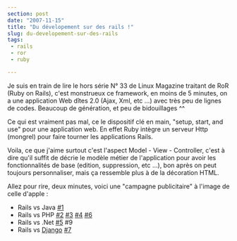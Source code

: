 ```yaml
---
section: post
date: "2007-11-15"
title: "Du dévelopement sur des rails !"
slug: du-developement-sur-des-rails
tags:
 - rails
 - ror
 - ruby

---
```



Je suis en train de lire le hors série N° 33 de Linux Magazine traitant de RoR (Ruby on Rails), c'est monstrueux ce framework, en moins de 5 minutes, on a une application Web dîtes 2.0 (Ajax, Xml, etc ...) avec très peu de lignes de codes. Beaucoup de génération, et peu de bidouillages ^^

Ce qui est vraiment pas mal, ce le dispositif clé en main, "setup, start, and use" pour une application web. En effet Ruby intègre un serveur Http (mongrel) pour faire tourner les applications Rails.

Voila, ce que j'aime surtout c'est l'aspect Model - View - Controller, c'est à dire qu'il suffit de décrie le modèle métier de l'application pour avoir les fonctionnalités de base (edition, suppression, etc ...), bon après on peut toujours personnaliser, mais ça ressemble plus à de la décoration HTML.

Allez pour rire, deux minutes, voici une "campagne publicitaire" à l'image de celle d'apple :

  * Rails vs Java [#1](http://www.youtube.com/watch?v=PQbuyKUaKFo)
  * Rails vs PHP [#2](http://www.youtube.com/watch?v=n1NVfDlU6yQ) [#3](http://www.youtube.com/watch?v=p5EIrSM8dCA) [#4](http://www.youtube.com/watch?v=Ld919lziKgE) [#6](http://www.youtube.com/watch?v=GQXqWkWqnSw)
  * Rails vs .Net [#5](http://www.youtube.com/watch?v=528BCJiRkks) #9
  * Rails vs [Django](http://www.djangoproject.com/) [#7](http://www.youtube.com/watch?v=528BCJiRkks)
